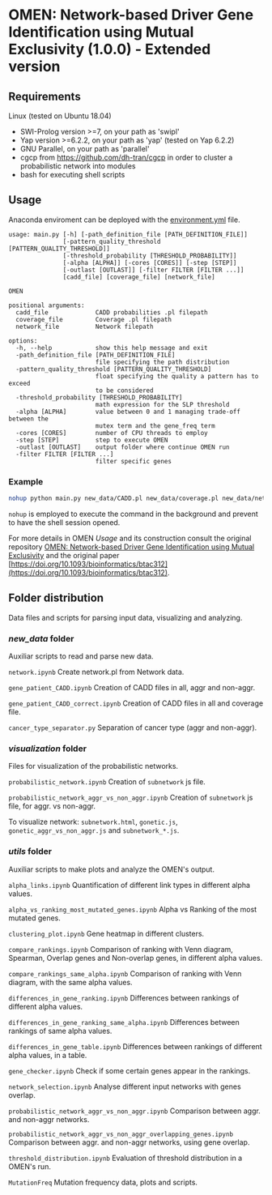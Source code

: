 # OMEN: Network-based Driver Gene Identification using Mutual Exclusivity (1.0.0) - Extended version

## Requirements

Linux (tested on Ubuntu 18.04)

* SWI-Prolog version >=7, on your path as 'swipl'
* Yap version >=6.2.2, on your path as 'yap' (tested on Yap 6.2.2)
* GNU Parallel, on your path as 'parallel'
* cgcp from https://github.com/dh-tran/cgcp in order to cluster a probabilistic network into modules
* bash for executing shell scripts

## Usage

Anaconda enviroment can be deployed with the [environment.yml](./environment.yml) file.

```
usage: main.py [-h] [-path_definition_file [PATH_DEFINITION_FILE]]
               [-pattern_quality_threshold [PATTERN_QUALITY_THRESHOLD]]
               [-threshold_probability [THRESHOLD_PROBABILITY]]
               [-alpha [ALPHA]] [-cores [CORES]] [-step [STEP]]
               [-outlast [OUTLAST]] [-filter FILTER [FILTER ...]]
               [cadd_file] [coverage_file] [network_file]

OMEN

positional arguments:
  cadd_file             CADD probabilities .pl filepath
  coverage_file         Coverage .pl filepath
  network_file          Network filepath

options:
  -h, --help            show this help message and exit
  -path_definition_file [PATH_DEFINITION_FILE]
                        file specifying the path distribution
  -pattern_quality_threshold [PATTERN_QUALITY_THRESHOLD]
                        float specifying the quality a pattern has to exceed
                        to be considered
  -threshold_probability [THRESHOLD_PROBABILITY]
                        math expression for the SLP threshold
  -alpha [ALPHA]        value between 0 and 1 managing trade-off between the
                        mutex term and the gene_freq term
  -cores [CORES]        number of CPU threads to employ
  -step [STEP]          step to execute OMEN
  -outlast [OUTLAST]    output folder where continue OMEN run
  -filter FILTER [FILTER ...]
                        filter specific genes
```

### Example

```bash
nohup python main.py new_data/CADD.pl new_data/coverage.pl new_data/network.pl  > outputfile  2>&1& 
```

`nohup` is employed to execute the command in the background and prevent to have the shell session opened.

For more details in OMEN _Usage_ and its construction consult the original repository [OMEN: Network-based Driver Gene Identification using Mutual Exclusivity](https://github.com/DriesVanDaele/OMEN) and the original paper [https://doi.org/10.1093/bioinformatics/btac312](https://doi.org/10.1093/bioinformatics/btac312).

## Folder distribution

Data files and scripts for parsing input data, visualizing and analyzing. 

### ***new_data* folder**

Auxiliar scripts to read and parse new data.

`network.ipynb` Create network.pl from Network data.

`gene_patient_CADD.ipynb` Creation of CADD files in all, aggr and non-aggr.

`gene_patient_CADD_correct.ipynb` Creation of CADD files in all and coverage file.

`cancer_type_separator.py` Separation of cancer type (aggr and non-aggr).

### ***visualization* folder**

Files for visualization of the probabilistic networks. 

`probabilistic_network.ipynb` Creation of `subnetwork` js file.

`probabilistic_network_aggr_vs_non_aggr.ipynb` Creation of `subnetwork` js file, for aggr. vs non-aggr.

To visualize network: `subnetwork.html`, `gonetic.js`, `gonetic_aggr_vs_non_aggr.js` and `subnetwork_*.js`.

### ***utils* folder**

Auxiliar scripts to make plots and analyze the OMEN's output. 

`alpha_links.ipynb` Quantification of different link types in different alpha values.

`alpha_vs_ranking_most_mutated_genes.ipynb` Alpha vs Ranking of the most mutated genes.

`clustering_plot.ipynb` Gene heatmap in different clusters. 

`compare_rankings.ipynb` Comparison of ranking with Venn diagram, Spearman, Overlap genes and Non-overlap genes, in different alpha values.

`compare_rankings_same_alpha.ipynb` Comparison of ranking with Venn diagram, with the same alpha values.

`differences_in_gene_ranking.ipynb` Differences between rankings of different alpha values.

`differences_in_gene_ranking_same_alpha.ipynb` Differences between rankings of same alpha values.

`differences_in_gene_table.ipynb` Differences between rankings of different alpha values, in a table.

`gene_checker.ipynb` Check if some certain genes appear in the rankings.

`network_selection.ipynb` Analyse different input networks with genes overlap.

`probabilistic_network_aggr_vs_non_aggr.ipynb` Comparison between aggr. and non-aggr networks.

`probabilistic_network_aggr_vs_non_aggr_overlapping_genes.ipynb` Comparison between aggr. and non-aggr networks, using gene overlap.

`threshold_distribution.ipynb` Evaluation of threshold distribution in a OMEN's run.

`MutationFreq` Mutation frequency data, plots and scripts. 
